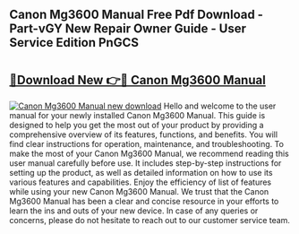## Canon Mg3600 Manual Free Pdf Download - Part-vGY New Repair Owner Guide - User Service Edition PnGCS

# <h2><a href="http://bc32629.oget.top/?id=Canon+Mg3600+Manual">🔗Download New 👉🔴 Canon Mg3600 Manual</a></h2>

[![Canon Mg3600 Manual new download](https://i.imgur.com/5g1atiW.png)](http://bc32629.oget.top/?id=Canon+Mg3600+Manual)
Hello and welcome to the user manual for your newly installed Canon Mg3600 Manual. This guide is designed to help you get the most out of your product by providing a comprehensive overview of its features, functions, and benefits. You will find clear instructions for operation, maintenance, and troubleshooting. To make the most of your Canon Mg3600 Manual, we recommend reading this user manual carefully before use. It includes step-by-step instructions for setting up the product, as well as detailed information on how to use its various features and capabilities. Enjoy the efficiency of list of features while using your new Canon Mg3600 Manual. We trust that the Canon Mg3600 Manual has been a clear and concise resource in your efforts to learn the ins and outs of your new device. In case of any queries or concerns, please do not hesitate to reach out to our customer service team.
